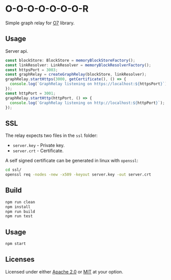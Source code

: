 # O-O-O-O-O-O-O-R

Simple graph relay for [O7](https://github.com/dstanesc/O-O-O-O-O-O-O) library.

## Usage

Server api.

```ts
const blockStore: BlockStore = memoryBlockStoreFactory();
const linkResolver: LinkResolver = memoryBlockResolverFactory();
const httpsPort = 3003;
const graphRelay = createGraphRelay(blockStore, linkResolver);
graphRelay.startHttps(3000, getCertificate(), () => {
  console.log(`GraphRelay listening on https://localhost:${httpsPort}`);
});
const httpPort = 3001;
graphRelay.startHttp(httpPort, () => {
  console.log(`GraphRelay listening on http://localhost:${httpPort}`);
});
```

## SSL

The relay expects two files in the `ssl` folder:

- `server.key` - Private key.
- `server.crt` - Certificate.

A self signed certificate can be generated in linux with `openssl`:

```sh
cd ssl/
openssl req -nodes -new -x509 -keyout server.key -out server.crt
```

## Build

```sh
npm run clean
npm install
npm run build
npm run test
```

## Usage

```sh
npm start
```

## Licenses

Licensed under either [Apache 2.0](http://opensource.org/licenses/MIT) or [MIT](http://opensource.org/licenses/MIT) at your option.
